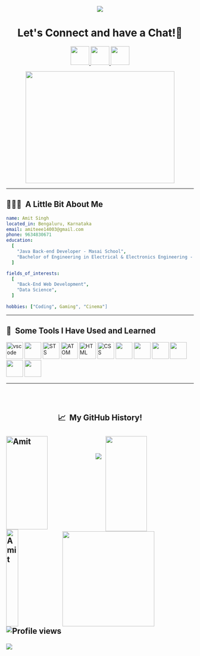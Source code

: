 <p align="center">
  <img src="https://capsule-render.vercel.app/api?type=waving&color=gradient&text=Hello!&height=150&section=header"/>
</p>

<h1 align="center">
  Let's Connect and have a Chat!💬
</h1>

<p align="center">
<a href="https://amitsinghthapliyal.github.io/">
  <img height="50" src="https://user-images.githubusercontent.com/46517096/166972883-f5f1d88c-0246-4374-88ac-ded0f2cf0699.png"/>
</a>
<a href="www.linkedin.com/in/snghamit">
  <img height="50" src="https://user-images.githubusercontent.com/46517096/166973395-19676cd8-f8ec-4abf-83ff-da8243505b82.png"/>
</a>
<a href="https://wa.me/9634830671">
  <img height="50" src="https://www.freepnglogos.com/uploads/whatsapp-logo-png-hd-2.png"/>
</a>
</p>

<p align="center">
  <img width="400px"; height="300px" src= "https://media3.giphy.com/media/Q7SKqn3G97xpmfSOvG/giphy.gif?cid=ecf05e47nlysd6z0lwvzp3y8a16nqnjbffjl1canwazo9irn&rid=giphy.gif&ct=g">
</p>

---

<h2> 👨🏻‍💻 &nbsp;A Little Bit About Me</h2>

```yaml
name: Amit Singh
located_in: Bengaluru, Karnataka
email: amiteee14003@gmail.com
phone: 9634830671
education:
  [
    "Java Back-end Developer - Masai School",
    "Bachelor of Engineering in Electrical & Electronics Engineering - Ramaiah Institute of Technology",
  ]

fields_of_interests:
  [
    "Back-End Web Development",
    "Data Science",
  ]
  
hobbies: ["Coding", Gaming", "Cinema"]
```
  
---  
  
<h2> 🚀 &nbsp;Some Tools I Have Used and Learned</h2>
<p align="left">
<img src="https://cdn.jsdelivr.net/gh/devicons/devicon/icons/vscode/vscode-original.svg" alt="vscode" width="45" height="45"/>
<img src="https://upload.wikimedia.org/wikipedia/commons/thumb/9/9c/IntelliJ_IDEA_Icon.svg/1200px-IntelliJ_IDEA_Icon.svg.png" width="45" height="45"/>
<img src="https://www.clipartmax.com/png/middle/241-2411261_categories-spring-tool-suite-icon.png" alt="STS" width="45" height="45" />
<img src="https://e7.pngegg.com/pngimages/808/119/png-clipart-atom-github-visual-studio-code-text-editor-computer-icons-github-text-logo.png" alt="ATOM" width="45" height="45" />
<img src="https://upload.wikimedia.org/wikipedia/commons/thumb/6/61/HTML5_logo_and_wordmark.svg/1200px-HTML5_logo_and_wordmark.svg.png" alt="HTML" width="45" height="45"/>
<img src="https://upload.wikimedia.org/wikipedia/commons/thumb/d/d5/CSS3_logo_and_wordmark.svg/1200px-CSS3_logo_and_wordmark.svg.png" alt="CSS" width="45" height="45"/>
  <img src="https://upload.wikimedia.org/wikipedia/commons/thumb/9/99/Unofficial_JavaScript_logo_2.svg/2048px-Unofficial_JavaScript_logo_2.svg.png" width="45" height="45"/>
  <img src="https://dev.java/assets/images/java-logo-vert-blk.png" width="45" height="45"/>
   <img src="https://pbs.twimg.com/profile_images/914842431748739072/66NFe2g3_400x400.jpg" width="45" height="45"/>
   <img src="https://static.javatpoint.com/springboot/images/spring-boot-tutorial.jpg" width="45" height="45"/>
  <img src="https://styles.redditmedia.com/t5_2qm6k/styles/communityIcon_dhjr6guc03x51.png" width="45" height="45"/>
  <img src="https://cdn-images-1.medium.com/max/1200/1*5-aoK8IBmXve5whBQM90GA.png" width="45" height="45"/>

</p>

---
<br><br>
<h2 align="center">📈 &nbsp;My GitHub History!<h2>
<div>
  <img align="left" src="https://github-readme-streak-stats.herokuapp.com/?user=amitsinghthapliyal&theme=radical" alt="Amit" height="250px" width="47%" />
  <img align="right" src="https://github-readme-stats.vercel.app/api?username=amitsinghthapliyal&show_icons=true&theme=radical" height="255px" width="47%"/>
<div>
  </br>
  
<div>
  <img align="left" src="https://github-readme-stats.vercel.app/api/top-langs/?username=amitsinghthapliyal&theme=radical&langs_count=8" alt="Amit" height="260px" width="25%" />
  <img align="right" src="https://activity-graph.herokuapp.com/graph?username=amitsinghthapliyal&theme=gruvbox&hide_border=true&area=true" height="255px" width="70%"/>
<div>




<p align="left">
  <img src="https://capsule-render.vercel.app/api?type=waving&color=gradient&height=100&section=footer"/>
</p>

![Profile views](https://gpvc.arturio.dev/amitsinghthapliyal)  



![](./profile-3d-contrib/profile-night-green.svg)
